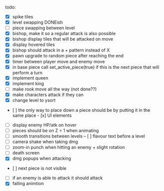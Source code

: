 todo:
- [x] spike tiles
- [x] level swapping DONEish
- [ ] piece swapping between level
- [x] bishop, make it so a regular attack is also possible
- [x] bishop display tiles that will be attacked on move
- [x] display hovered tiles
- [x] bishop should attack in a + pattern instead of X
- [x] pawn upgrade to random piece after reaching the end
- [x] timer between player move and enemy move
- [x] in base piece call set_active_piece(true) if this is the next piece that will perform a turn
- [x] implement queen
- [x] implement king
- [ ] make rook move all the way (not done??)
- [x] make characters attack if they can
- [x] change level to ysort
- [ ] the only way to place down a piece should be by putting it in the same place
- [x] UI elements
- [ ] display enemy HP/atk on hover
- [ ] pieces should be on Z = 1 when animating
- [ ] smooth transitions between levels
– [ ] flavour text before a level
- [ ] camera shake when taking dmg
- [ ] zoom-in punch when hitting an enemy + slight rotation
- [ ] death screen
- [x] dmg popups when attacking
- [ ] next piece is not visible
- [ ] if an enemy is able to attack it should attack
- [x] falling animtion